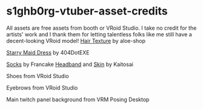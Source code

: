 # s1ghb0rg-vtuber-asset-credits

All assets are free assets from booth or VRoid Studio. I take no credit for the artists' work and I thank them for letting talentless folks like me still have a decent-looking VRoid model!
[Hair Texture](https://booth.pm/en/items/3688395) by aloe-shop

[Starry Maid Dress](https://booth.pm/en/items/3259717) by 404DotEXE

[Socks](https://booth.pm/en/items/3796775) by Francake
[Headband](https://kaitosai.booth.pm/items/4142690) and [Skin](https://kaitosai.booth.pm/items/3725335) by Kaitosai

Shoes from VRoid Studio

Eyebrows from VRoid Studio

Main twitch panel background from VRM Posing Desktop
